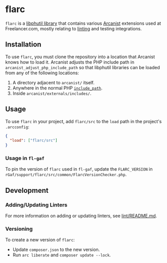 # flarc

`flarc` is a [libphutil library](https://secure.phabricator.com/book/phabcontrib/article/adding_new_classes/#creating-libraries) that contains various [Arcanist](https://secure.phabricator.com/book/phabricator/article/arcanist/) extensions used at Freelancer.com, mostly relating to [linting](https://secure.phabricator.com/book/phabricator/article/arcanist_extending_lint/) and testing integrations.

## Installation
To use `flarc`, you must clone the repository into a location that Arcanist knows how to load it. Arcanist adjusts the PHP include path in `arcanist_adjust_php_include_path` so that libphutil libraries can be loaded from any of the following locations:

  1. A directory adjacent to `arcanist/` itself.
  2. Anywhere in the normal PHP [`include_path`](https://www.php.net/manual/en/ini.core.php#ini.include-path).
  3. Inside `arcanist/externals/includes/`.

## Usage
To use `flarc` in your project, add `flarc/src` to the `load` path in the project's `.arcconfig`:

```json
{
  "load": ["flarc/src"]
}
```

### Usage in `fl-gaf`
To pin the version of `flarc` used in `fl-gaf`, update the `FLARC_VERSION` in `rGaf/support/flarc/src/common/FlarcVersionChecker.php`.

## Development
### Adding/Updating Linters
For more information on adding or updating linters, see [lint/README.md](src/lint/README.md).

### Versioning
To create a new version of `flarc`:
- Update `composer.json` to the new version.
- Run `arc liberate` and `composer update --lock`.
